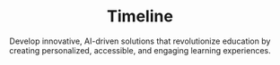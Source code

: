 ---
title: Timeline
subtitle: Develop innovative, AI-driven solutions that revolutionize education by creating personalized, accessible, and engaging learning experiences.
type: timeline
order: 4
timeline:
  - title: Call for Participation
    date: 9 Jun 2025
    description: Join us and transform the future of education.
  - title: Applications Deadline
    date: 19 Sep 2025
    description: Time's up -- let's hope you made it!
  - title: Evaluation of Applications
    date: 22 Sep 2025
    description: Our panel will review all submissions and select the most promising ideas.
  - title: Finalists Announcement
    date: 26 Sep 2025
    description: We will notify the candidates that have been selected to participate in the event.
  - title: Hacking
    date: 2 - 3 Oct 2025
    description: Enjoy a two day event packed with the greatest minds and start hacking!
---